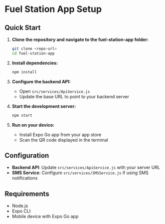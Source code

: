 # Fuel Station App Setup

## Quick Start

1. **Clone the repository and navigate to the fuel-station-app folder:**
   ```bash
   git clone <repo-url>
   cd fuel-station-app
   ```

2. **Install dependencies:**
   ```bash
   npm install
   ```

3. **Configure the backend API:**
   - Open `src/services/ApiService.js`
   - Update the base URL to point to your backend server

4. **Start the development server:**
   ```bash
   npm start
   ```

5. **Run on your device:**
   - Install Expo Go app from your app store
   - Scan the QR code displayed in the terminal

## Configuration

- **Backend API**: Update `src/services/ApiService.js` with your server URL
- **SMS Service**: Configure `src/services/SMSService.js` if using SMS notifications

## Requirements

- Node.js
- Expo CLI
- Mobile device with Expo Go app
